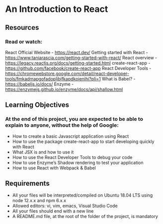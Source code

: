 # An Introduction to React

## Resources
### Read or watch:
React Official Website - https://react.dev/
Getting started with React - https://www.taniarascia.com/getting-started-with-react/
React overview - https://legacy.reactjs.org/docs/getting-started.html
create-react-app - https://github.com/facebook/create-react-app
React Developer Tools - https://chromewebstore.google.com/detail/react-developer-tools/fmkadmapgofadopljbjfkapdkoienihi?pli=1
What is Babel? - https://babeljs.io/docs/
Enzyme - https://enzymejs.github.io/enzyme/docs/api/shallow.html

## Learning Objectives
### At the end of this project, you are expected to be able to explain to anyone, without the help of Google:
- How to create a basic Javascript application using React
- How to use the package create-react-app to start developing quickly with React
- What JSX is and how to use it
- How to use the React Developer Tools to debug your code
- How to use Enzyme’s Shadow rendering to test your application
- How to use React with Webpack & Babel

## Requirements
- All your files will be interpreted/compiled on Ubuntu 18.04 LTS using node 12.x.x and npm 6.x.x
- Allowed editors: vi, vim, emacs, Visual Studio Code
- All your files should end with a new line
- A README.md file, at the root of the folder of the project, is mandatory

